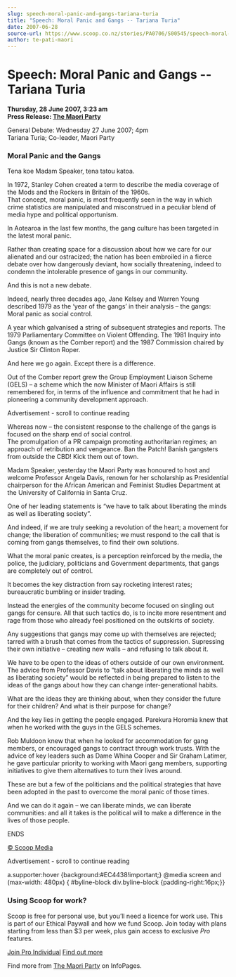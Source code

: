 ```yaml
---
slug: speech-moral-panic-and-gangs-tariana-turia
title: "Speech: Moral Panic and Gangs -- Tariana Turia"
date: 2007-06-28
source-url: https://www.scoop.co.nz/stories/PA0706/S00545/speech-moral-panic-and-gangs-tariana-turia.htm
author: te-pati-maori
---
```

Speech: Moral Panic and Gangs -- Tariana Turia
==============================================

**Thursday, 28 June 2007, 3:23 am**  
**Press Release: [The Maori Party](https://info.scoop.co.nz/The_Maori_Party)**

  
General Debate: Wednesday 27 June 2007; 4pm  
Tariana Turia; Co-leader, Maori Party

### Moral Panic and the Gangs

Tena koe Madam Speaker, tena tatou katoa.

In 1972, Stanley Cohen created a term to describe the media coverage of the Mods and the Rockers in Britain of the 1960s.  
That concept, moral panic, is most frequently seen in the way in which crime statistics are manipulated and misconstrued in a peculiar blend of media hype and political opportunism.

In Aotearoa in the last few months, the gang culture has been targeted in the latest moral panic.

Rather than creating space for a discussion about how we care for our alienated and our ostracized; the nation has been embroiled in a fierce debate over how dangerously deviant, how socially threatening, indeed to condemn the intolerable presence of gangs in our community.

And this is not a new debate.

Indeed, nearly three decades ago, Jane Kelsey and Warren Young described 1979 as the ‘year of the gangs’ in their analysis – the gangs: Moral panic as social control.

A year which galvanised a string of subsequent strategies and reports. The 1979 Parliamentary Committee on Violent Offending. The 1981 Inquiry into Gangs (known as the Comber report) and the 1987 Commission chaired by Justice Sir Clinton Roper.

And here we go again. Except there is a difference.

Out of the Comber report grew the Group Employment Liaison Scheme (GELS) – a scheme which the now Minister of Maori Affairs is still remembered for, in terms of the influence and commitment that he had in pioneering a community development approach.

Advertisement - scroll to continue reading





Whereas now – the consistent response to the challenge of the gangs is focused on the sharp end of social control.  
The promulgation of a PR campaign promoting authoritarian regimes; an approach of retribution and vengeance. Ban the Patch! Banish gangsters from outside the CBD! Kick them out of town.

Madam Speaker, yesterday the Maori Party was honoured to host and welcome Professor Angela Davis, renown for her scholarship as Presidential chairperson for the African American and Feminist Studies Department at the University of California in Santa Cruz.

One of her leading statements is “we have to talk about liberating the minds as well as liberating society”.

And indeed, if we are truly seeking a revolution of the heart; a movement for change; the liberation of communities; we must respond to the call that is coming from gangs themselves, to find their own solutions.

What the moral panic creates, is a perception reinforced by the media, the police, the judiciary, politicians and Government departments, that gangs are completely out of control.

It becomes the key distraction from say rocketing interest rates; bureaucratic bumbling or insider trading.

Instead the energies of the community become focused on singling out gangs for censure. All that such tactics do, is to incite more resentment and rage from those who already feel positioned on the outskirts of society.

Any suggestions that gangs may come up with themselves are rejected; tarred with a brush that comes from the tactics of suppression. Supressing their own initiative – creating new walls – and refusing to talk about it.

We have to be open to the ideas of others outside of our own environment. The advice from Professor Davis to “talk about liberating the minds as well as liberating society” would be reflected in being prepared to listen to the ideas of the gangs about how they can change inter-generational habits.

What are the ideas they are thinking about, when they consider the future for their children? And what is their purpose for change?

And the key lies in getting the people engaged. Parekura Horomia knew that when he worked with the guys in the GELS schemes.

Rob Muldoon knew that when he looked for accommodation for gang members, or encouraged gangs to contract through work trusts. With the advice of key leaders such as Dame Whina Cooper and Sir Graham Latimer, he gave particular priority to working with Maori gang members, supporting initiatives to give them alternatives to turn their lives around.

These are but a few of the politicians and the political strategies that have been adopted in the past to overcome the moral panic of those times.

And we can do it again – we can liberate minds, we can liberate communities: and all it takes is the political will to make a difference in the lives of those people.

ENDS

[© Scoop Media](http://www.scoop.co.nz/about/terms.html)  

Advertisement - scroll to continue reading



a.supporter:hover {background:#EC4438!important;} @media screen and (max-width: 480px) { #byline-block div.byline-block {padding-right:16px;}}

### Using Scoop for work?

Scoop is free for personal use, but you’ll need a licence for work use. This is part of our Ethical Paywall and how we fund Scoop. Join today with plans starting from less than $3 per week, plus gain access to exclusive _Pro_ features.  
  
[Join Pro Individual](https://pro.scoop.co.nz/Individual/?from=ProIn24) [Find out more](https://pro.scoop.co.nz/using-scoop-for-work/?from=ProIn24)

Find more from [The Maori Party](https://info.scoop.co.nz/The_Maori_Party) on InfoPages.